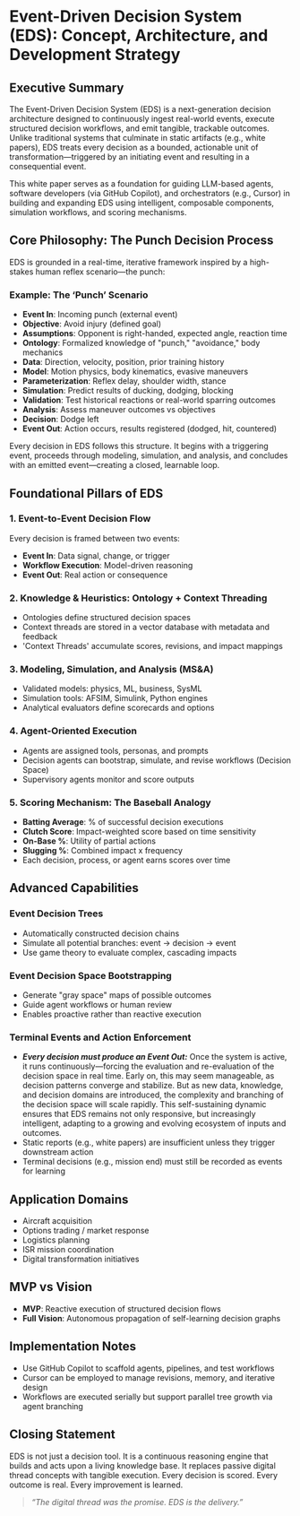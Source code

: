 # Event-Driven Decision System (EDS): Concept, Architecture, and Development Strategy

## Executive Summary

The Event-Driven Decision System (EDS) is a next-generation decision architecture designed to continuously ingest real-world events, execute structured decision workflows, and emit tangible, trackable outcomes. Unlike traditional systems that culminate in static artifacts (e.g., white papers), EDS treats every decision as a bounded, actionable unit of transformation—triggered by an initiating event and resulting in a consequential event.

This white paper serves as a foundation for guiding LLM-based agents, software developers (via GitHub Copilot), and orchestrators (e.g., Cursor) in building and expanding EDS using intelligent, composable components, simulation workflows, and scoring mechanisms.

## Core Philosophy: The Punch Decision Process

EDS is grounded in a real-time, iterative framework inspired by a high-stakes human reflex scenario—the punch:

### Example: The ‘Punch’ Scenario

- **Event In**: Incoming punch (external event)
- **Objective**: Avoid injury (defined goal)
- **Assumptions**: Opponent is right-handed, expected angle, reaction time
- **Ontology**: Formalized knowledge of "punch," "avoidance," body mechanics
- **Data**: Direction, velocity, position, prior training history
- **Model**: Motion physics, body kinematics, evasive maneuvers
- **Parameterization**: Reflex delay, shoulder width, stance
- **Simulation**: Predict results of ducking, dodging, blocking
- **Validation**: Test historical reactions or real-world sparring outcomes
- **Analysis**: Assess maneuver outcomes vs objectives
- **Decision**: Dodge left
- **Event Out**: Action occurs, results registered (dodged, hit, countered)

Every decision in EDS follows this structure. It begins with a triggering event, proceeds through modeling, simulation, and analysis, and concludes with an emitted event—creating a closed, learnable loop.

## Foundational Pillars of EDS

### 1. **Event-to-Event Decision Flow**

Every decision is framed between two events:

- **Event In**: Data signal, change, or trigger
- **Workflow Execution**: Model-driven reasoning
- **Event Out**: Real action or consequence

### 2. **Knowledge & Heuristics:** **Ontology + Context Threading**

- Ontologies define structured decision spaces
- Context threads are stored in a vector database with metadata and feedback
- 'Context Threads' accumulate scores, revisions, and impact mappings

### 3. **Modeling, Simulation, and Analysis (MS&A)**

- Validated models: physics, ML, business, SysML
- Simulation tools: AFSIM, Simulink, Python engines
- Analytical evaluators define scorecards and options

### 4. **Agent-Oriented Execution**

- Agents are assigned tools, personas, and prompts
- Decision agents can bootstrap, simulate, and revise workflows (Decision Space)
- Supervisory agents monitor and score outputs

### 5. **Scoring Mechanism: The Baseball Analogy**

- **Batting Average**: % of successful decision executions
- **Clutch Score**: Impact-weighted score based on time sensitivity
- **On-Base %**: Utility of partial actions
- **Slugging %**: Combined impact x frequency
- Each decision, process, or agent earns scores over time

## Advanced Capabilities

### Event Decision Trees

- Automatically constructed decision chains
- Simulate all potential branches: event → decision → event
- Use game theory to evaluate complex, cascading impacts

### Event Decision Space Bootstrapping

- Generate "gray space" maps of possible outcomes
- Guide agent workflows or human review
- Enables proactive rather than reactive execution

### Terminal Events and Action Enforcement

- ***Every decision must produce an Event Out:*** Once the system is active, it runs continuously—forcing the evaluation and re-evaluation of the decision space in real time. Early on, this may seem manageable, as decision patterns converge and stabilize. But as new data, knowledge, and decision domains are introduced, the complexity and branching of the decision space will scale rapidly. This self-sustaining dynamic ensures that EDS remains not only responsive, but increasingly intelligent, adapting to a growing and evolving ecosystem of inputs and outcomes.
- Static reports (e.g., white papers) are insufficient unless they trigger downstream action
- Terminal decisions (e.g., mission end) must still be recorded as events for learning

## Application Domains

- Aircraft acquisition
- Options trading / market response
- Logistics planning
- ISR mission coordination
- Digital transformation initiatives

## MVP vs Vision

- **MVP**: Reactive execution of structured decision flows
- **Full Vision**: Autonomous propagation of self-learning decision graphs

## Implementation Notes

- Use GitHub Copilot to scaffold agents, pipelines, and test workflows
- Cursor can be employed to manage revisions, memory, and iterative design
- Workflows are executed serially but support parallel tree growth via agent branching

## Closing Statement

EDS is not just a decision tool. It is a continuous reasoning engine that builds and acts upon a living knowledge base. It replaces passive digital thread concepts with tangible execution. Every decision is scored. Every outcome is real. Every improvement is learned.

> *“The digital thread was the promise. EDS is the delivery.”*

